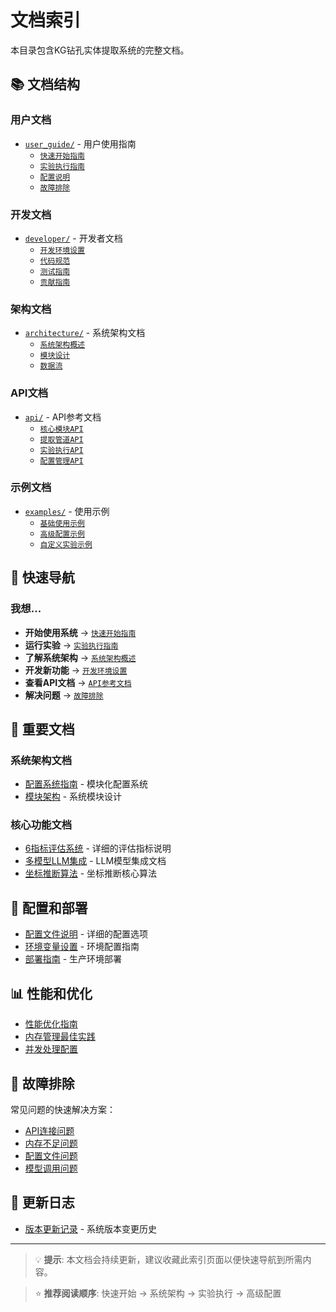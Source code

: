 # 文档索引

本目录包含KG钻孔实体提取系统的完整文档。

## 📚 文档结构

### 用户文档
- [`user_guide/`](./user_guide/) - 用户使用指南
  - [`快速开始指南`](./user_guide/quick_start.md)
  - [`实验执行指南`](./user_guide/experiment_guide.md)
  - [`配置说明`](./user_guide/configuration.md)
  - [`故障排除`](./user_guide/troubleshooting.md)

### 开发文档
- [`developer/`](./developer/) - 开发者文档
  - [`开发环境设置`](./developer/development_setup.md)
  - [`代码规范`](./developer/coding_standards.md)
  - [`测试指南`](./developer/testing_guide.md)
  - [`贡献指南`](./developer/contributing.md)

### 架构文档
- [`architecture/`](./architecture/) - 系统架构文档
  - [`系统架构概述`](./architecture/system_overview.md)
  - [`模块设计`](./architecture/module_design.md)
  - [`数据流`](./architecture/data_flow.md)

### API文档
- [`api/`](./api/) - API参考文档
  - [`核心模块API`](./api/core_modules.md)
  - [`提取管道API`](./api/extraction_pipeline.md)
  - [`实验执行API`](./api/experiment_runner.md)
  - [`配置管理API`](./api/config_loader.md)

### 示例文档
- [`examples/`](./examples/) - 使用示例
  - [`基础使用示例`](./examples/basic_usage.md)
  - [`高级配置示例`](./examples/advanced_config.md)
  - [`自定义实验示例`](./examples/custom_experiments.md)

## 🚀 快速导航

### 我想...
- **开始使用系统** → [`快速开始指南`](./user_guide/quick_start.md)
- **运行实验** → [`实验执行指南`](./user_guide/experiment_guide.md)
- **了解系统架构** → [`系统架构概述`](./architecture/system_overview.md)
- **开发新功能** → [`开发环境设置`](./developer/development_setup.md)
- **查看API文档** → [`API参考文档`](./api/)
- **解决问题** → [`故障排除`](./user_guide/troubleshooting.md)

## 📖 重要文档

### 系统架构文档
- [配置系统指南](./user_guide/configuration.md) - 模块化配置系统
- [模块架构](./architecture/module_design.md) - 系统模块设计

### 核心功能文档
- [6指标评估系统](./architecture/evaluation_system.md) - 详细的评估指标说明
- [多模型LLM集成](./api/llm_integration.md) - LLM模型集成文档
- [坐标推断算法](./architecture/coordinate_inference.md) - 坐标推断核心算法

## 🔧 配置和部署

- [配置文件说明](./user_guide/configuration.md) - 详细的配置选项
- [环境变量设置](./user_guide/environment_setup.md) - 环境配置指南
- [部署指南](./user_guide/deployment.md) - 生产环境部署

## 📊 性能和优化

- [性能优化指南](./developer/performance_optimization.md)
- [内存管理最佳实践](./developer/memory_management.md)
- [并发处理配置](./user_guide/parallel_processing.md)

## 🐛 故障排除

常见问题的快速解决方案：
- [API连接问题](./user_guide/troubleshooting.md#api-connection-issues)
- [内存不足问题](./user_guide/troubleshooting.md#memory-issues)
- [配置文件问题](./user_guide/troubleshooting.md#config-issues)
- [模型调用问题](./user_guide/troubleshooting.md#model-issues)

## 📝 更新日志

- [版本更新记录](./CHANGELOG.md) - 系统版本变更历史

---

> 💡 **提示**: 本文档会持续更新，建议收藏此索引页面以便快速导航到所需内容。

> ⭐ **推荐阅读顺序**: 快速开始 → 系统架构 → 实验执行 → 高级配置